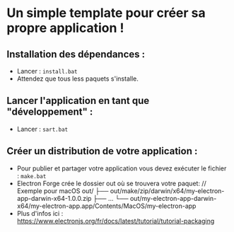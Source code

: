 # Un simple template pour créer sa propre application !

## Installation des dépendances : 
- Lancer : `install.bat`
- Attendez que tous less paquets s'installe.

##  Lancer l'application en tant que "développement" :
- Lancer : `sart.bat`

## Créer un distribution de votre application :
- Pour publier et partager votre application vous devez exécuter le fichier : `make.bat`
- Electron Forge crée le dossier out où se trouvera votre paquet:
// Exemple  pour macOS
out/
├── out/make/zip/darwin/x64/my-electron-app-darwin-x64-1.0.0.zip
├── ...
└── out/my-electron-app-darwin-x64/my-electron-app.app/Contents/MacOS/my-electron-app
- Plus d'infos ici : https://www.electronjs.org/fr/docs/latest/tutorial/tutorial-packaging